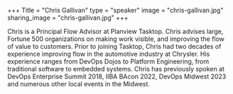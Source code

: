 +++
Title = "Chris Gallivan"
type = "speaker"
image = "chris-gallivan.jpg"
sharing_image = "chris-gallivan.jpg"
+++

Chris is a Principal Flow Advisor at Planview Tasktop. Chris advises large, Fortune 500 organizations on making work visible, and improving the flow of value to customers. Prior to joining Tasktop, Chris had two decades of experience improving flow in the automotive industry at Chrysler. His experience ranges from DevOps Dojos to Platform Engineering, from traditional software to embedded systems. Chris has previously spoken at DevOps Enterprise Summit 2018, IIBA BAcon 2022, DevOps Midwest 2023 and numerous other local events in the Midwest.
